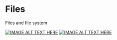 # Files
Files and file system

[![IMAGE ALT TEXT HERE](https://img.youtube.com/vi/eQGBS15vUac/0.jpg)](https://www.youtube.com/watch?v=eQGBS15vUac)
[![IMAGE ALT TEXT HERE](https://img.youtube.com/vi/29QINR9rruQ/0.jpg)](https://www.youtube.com/watch?v=29QINR9rruQ)
